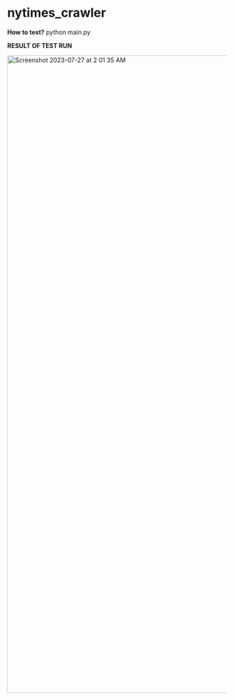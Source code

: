 # nytimes_crawler

**How to test?**
python main.py 

**RESULT OF TEST RUN**

<img width="1463" alt="Screenshot 2023-07-27 at 2 01 35 AM" src="https://github.com/madhav740/nytimes_crawler/assets/8616273/0bfab492-b115-4533-80a8-e041b0f2be30">
